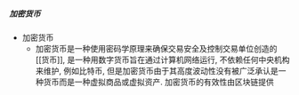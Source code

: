 ##### 加密货币
- 加密货币
	- 加密货币是一种使用密码学原理来确保交易安全及控制交易单位创造的[[货币]], 是一种用数字货币旨在通过计算机网络运行, 不依赖任何中央机构来维护, 例如比特币, 但是加密货币由于其高度波动性没有被广泛承认是一种货币而是一种虚拟商品或虚拟资产. 加密货币的有效性由区块链提供





